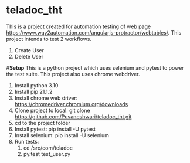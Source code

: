 # teladoc_tht
This is a project created for automation testing of web page https://www.way2automation.com/angularjs-protractor/webtables/.
This project intends to test 2 workflows.
1. Create User
2. Delete User

#**Setup**
This is a python project which uses selenium and pytest to power the test suite. This project also uses chrome webdriver.
1. Install python 3.10
2. Install pip 21.1.2 
3. Install chrome web driver: https://chromedriver.chromium.org/downloads
4. Clone project to local: git clone https://github.com/Puvaneshwari/teladoc_tht.git
5. cd to the project folder
6. Install pytest: pip install -U pytest
7. Install selenium: pip install -U selenium
8. Run tests: 
   1. cd <project folder>/src/com/teladoc
   2. py.test test_user.py

